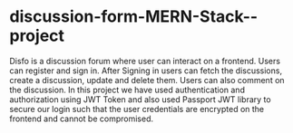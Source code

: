 # discussion-form-MERN-Stack--project
Disfo is a discussion forum where user can interact on a frontend. Users can register and sign in. After Signing in users can fetch the discussions, create a discussion, update and delete them. Users can also comment on the discussion.
In this project we have used authentication and authorization using JWT Token and also used Passport JWT library to secure our login such that the user credentials are encrypted on the frontend and cannot be compromised.
